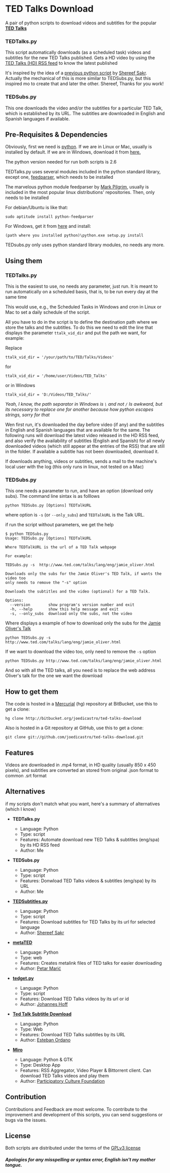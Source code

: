 # TED Talks Download

A pair of python scripts to download videos and subtitles for the popular 
**[TED Talks](http://ted.com)**


### TEDTalks.py

This script automatically downloads (as a scheduled task) videos and subtitles 
for the new TED Talks published. Gets a HD video by using the 
[TED Talks (HD) RSS feed](http://feeds.feedburner.com/tedtalksHD) 
to know the latest published

It's inspired by the idea of a 
[previous python script](http://fci-h.blogspot.com/2010/05/python-script-to-download-ted-talks.html)
by [Shereef Sakr](http://www.blogger.com/profile/14485464016030085189). 
Actually the mechanical of this is more similar to TEDSubs.py, but this 
inspired mo to create that and later the other. Shereef, Thanks for you work!

### TEDSubs.py

This one downloads the video and/or the subtitles for a particular TED Talk, 
which is established by its URL.  The subtitles are downloaded in English and 
Spanish languages if available.


## Pre-Requisites & Dependencies

Obviously, first we need is [python](http://www.python.org/). If we are in Linux
or Mac, usually is installed by default. If we are in Windows, download it from
[here.](http://www.python.org/download/)

The python version needed for run both scripts is 2.6

TEDTalks.py uses several modules included in the python standard library, except
one, [feedparser](http://www.feedparser.org/), which needs to be installed 

The marvelous python module feedparser by
[Mark Pilgrim](http://en.wikipedia.org/wiki/Mark_Pilgrim), usually is included
in the most popular linux distributions' repositories. Then, only needs to be
installed

For debian/Ubuntu is like that:

    sudo aptitude install python-feedparser

For Windows, get it from 
[here](http://code.google.com/p/feedparser/downloads/list) and install:

    (path where you installed python)\python.exe setup.py install

TEDsubs.py only uses python standard library modules, no needs any more.

## Using them

### TEDTalks.py

This is the easiest to use, no needs any parameter, just run. It is meant to run 
automatically on a scheduled basis, that is, to be run every day at the same time

This would use, e.g., the Scheduled Tasks in Windows and cron in Linux or Mac to 
set a daily schedule of the script.

All you have to do in the script is to define the destination path where we 
store the talks and the subtitles. To do this we need to edit the line that 
displays the parameter `ttalk_vid_dir` and put the path we want, for example:

Replace

    ttalk_vid_dir = '/your/path/to/TED/Talks/Videos'

for

    ttalk_vid_dir = '/home/user/Videos/TED_Talks'

or in Windows

    ttalk_vid_dir = 'D:/Videos/TED_Talks/'

*Yeah, I know, the path separator in Windows is `\`  and not `/` Is awkward, but 
its necessary to replace one for another because how python escapes strings, 
sorry for that*

Wen first run, it's downloaded the day before video (if any) and the subtitles 
in English and Spanish languages that are available for the same. The following 
runs will download the latest video released in the HD RSS feed, and also verify
the availability of subtitles (English and Spanish) for all newly downloaded 
videos (which still appear at the entries of the RSS) that are still in the 
folder. If available a subtitle has not been downloaded, download it.

If downloads anything, videos or subtitles, sends a mail to the machine's local 
user with the log (this only runs in linux, not tested on a Mac)


### TEDSubs.py

This one needs a parameter to run, and have an option (download only subs).
The command line sintax is as folllows

    python TEDSubs.py [Options] TEDTalkURL

where option is  `-s` (or `--only_subs`) and `TEDTalkURL` is the Talk URL.

if run the script without parameters, we get the help

    $ python TEDSubs.py 
    Usage: TEDSubs.py [Options] TEDTalkURL
        
    Where TEDTalkURL is the url of a TED Talk webpage

    For example:

    TEDSubs.py -s  http://www.ted.com/talks/lang/eng/jamie_oliver.html

    Downloads only the subs for the Jamie Oliver's TED Talk, if wants the video too
    only needs to remove the "-s" option

    Downloads the subtitles and the video (optional) for a TED Talk.

    Options:
      --version        show program's version number and exit
      -h, --help       show this help message and exit
      -s, --only_subs  download only the subs, not the video

Where displays a example of how to download only the subs for the 
[Jamie Oliver's Talk](http://www.ted.com/talks/lang/eng/jamie_oliver.html)

    python TEDSubs.py -s  http://www.ted.com/talks/lang/eng/jamie_oliver.html

If we want to download the video too, only need to remove the `-s` option

    python TEDSubs.py http://www.ted.com/talks/lang/eng/jamie_oliver.html

And so with all the TED talks, all you need is to replace the web address 
Oliver's talk for the one we want the download

## How to get them

The code is hosted in a [Mercurial](http://selenic.com/mercurial) (hg) 
repository at BitBucket, use this to get a clone:

    hg clone http://bitbucket.org/joedicastro/ted-talks-download

Also is hosted in a Git repository at GitHub, use this to get a clone:

    git clone git://github.com/joedicastro/ted-talks-download.git


## Features

Videos are downloaded in .mp4 format, in HD quality (usually 850 x 450 pixels), 
and subtitles are converted an stored from original .json format to common .srt 
format

## Alternatives 

if my scripts don't match what you want, here's a summary of alternatives (which I know)

* __TEDTalks.py__

  - Language: Python
  - Type: script 
  - Features: Automate download new TED Talks & subtitles (eng/spa) by its HD RSS feed
  - Author: Me 

* __TEDSubs.py__

  - Language: Python
  - Type: script
  - Features: Donwload TED Talks videos & subtitles (eng/spa) by its URL
  - Author: Me

* __[TEDSubtitles.py](http://fci-h.blogspot.com/2010/05/python-script-to-download-ted-talks.html)__

  - Language: Python
  - Type: script
  - Features: Download subtitles for TED Talks by its url for selected language
  - Author: [Shereef Sakr](http://www.blogger.com/profile/14485464016030085189) 

* __[metaTED](http://bitbucket.org/petar/metated)__

  - Language: Python
  - Type: web
  - Features: Creates metalink files of TED talks for easier downloading
  - Author: [Petar Marić](http://www.petarmaric.com/)

* __[tedget.py](http://bitbucket.org/johannes/tedget)__

  - Language: Python
  - Type: script
  - Features: Download TED Talks videos by its url or id
  - Author: [Johannes Hoff](http://johanneshoff.com/)

* __[Ted Talk Subtitle Download](http://tedtalksubtitledownload.appspot.com/)__

  - Language: Python
  - Type: Web
  - Features: Download TED Talks subtitles by its URL
  - Author: [Esteban Ordano](http://estebanordano.com.ar/)

* __[Miro](http://www.getmiro.com)__

  - Language: Python & GTK
  - Type: Desktop App
  - Features: RSS Aggregator, Video Player & Bittorrent client. Can download TED Talks videos and play them
  - Author: [Participatory Culture Foundation](http://participatoryculture.org/) 


## Contribution

Contributions and Feedback are most welcome.
To contribute to the improvement and development of this scripts, you can send 
suggestions or bugs via the issues.

## License 

Both scripts are distributed under the terms of the 
[GPLv3 license](http://www.gnu.org/licenses/gpl.html)

##### Apologies for any misspelling or syntax error, English isn't my mother tongue.
